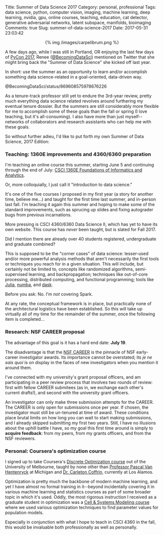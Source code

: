 Title: Summer of Data Science 2017
Category: personal, professional
Tags: data science, python, computer vision, imaging, machine learning, deep learning, nvidia, gpu, online courses, teaching, education, cat detector, generative adversarial networks, latent subspace, manifolds, bioimaging
Comments: true
Slug: summer-of-data-science-2017
Date: 2017-05-31 23:03:42

<center>{% img /images/carpelibrum.png %}</center>

A few days ago, while I was still in Portland, OR enjoying the last few days of [PyCon 2017](https://us.pycon.org/2017/), Renee ([@BecomingDataSci](https://twitter.com/BecomingDataSci)) mentioned on Twitter that she might bring back the "Summer of Data Science" she kicked off last year.

In short: use the summer as an opportunity to learn and/or accomplish something data science-related in a goal-oriented, data-driven way.

@BecomingDataSci/status/869608575978676226

As a tenure-track professor still yet to endure the 3rd-year review, pretty much everything data science related revolves around furthering my eventual tenure dossier. But the summers are still considerably more flexible for me to accomplish some of these goals than the fall or spring (I love teaching, but it's all-consuming). I also have more than just myself--networks of collaborators and research assistants who can help me with these goals.

So without further adieu, I'd like to put forth my own Summer of Data Science, 2017 Edition:

### Teaching: 1360E improvements and 4360/6360 preparation

I'm teaching an online course this summer, starting June 5 and continuing through the end of July: [CSCI 1360E Foundations of Informatics and Analytics](https://eds-uga.github.io/csci1360e-su17/).

Or, more colloquially, I just call it "introduction to data science."

It's one of the five courses I proposed in my first year (a story for another time, believe me...) and taught for the first time last summer, and in-person last fall. I'm teaching it again this summer and hoping to make some of the standard improvements, such as sprucing up slides and fixing autograder bugs from previous incarnations.

More pressing is CSCI 4360/6360 Data Science II, which has yet to have its own website. This course has *never* been taught, but is slated for Fall 2017.

Did I mention there are already over 40 students registered, undergraduate and graduate combined?

This is supposed to be the "corner cases" of data science: lesser-used and/or more powerful analysis methods that aren't necessarily the first tools or techniques you reach for in a given situation. This will include, but certainly not be limited to, concepts like randomized algorithms, semi-supervised learning, and backpropagation; techniques like out-of-core processing, distributed computing, and functional programming; tools like [Julia](https://julialang.org/), [numba](http://numba.pydata.org/), and [dask](http://dask.pydata.org/en/latest/).

Before you ask: No. I'm *not* covering Spark.

At any rate, the conceptual framework is in place, but practically none of the architectural logistics have been established. So this will take up virtually all of my time for the remainder of the summer, once the following item is completed...

### Research: NSF CAREER proposal

The advantage of this goal is it has a hard end date: **July 19**.

The disadvantage is that the [NSF CAREER](https://www.nsf.gov/pubs/2017/nsf17537/nsf17537.htm) is the pinnacle of NSF early-career investigator awards. Its importance cannot be overstated; its *je ne sais quoi* is on display in the faces of new investigators when you mention it around them.

I've connected with my university's grant proposal officers, and am participating in a peer review process that involves two rounds of review: first with fellow CAREER submitees (as in, we exchange each other's current drafts!), and second with the university grant officers.

An investigator can only make three submission attempts for the CAREER. The CAREER is only open for submissions once per year. If chosen, the investigator must still be un-tenured at time of award. These conditions place brutal limits on how long you can wait to start making submissions, and I already skipped submitting my first two years. Still, I have no illusions about the uphill battle I have, so my goal this first time around is simply to **acquire feedback**: from my peers, from my grants officers, and from the NSF reviewers.

### Personal: Coursera's optimization course

I signed up to take Coursera's [Discrete Optimization course](https://www.coursera.org/learn/discrete-optimization/home/welcome) out of the University of Melbourne, taught by none other than [Professor Pascal Van Hentenryck](https://pascalvanhentenryck.engin.umich.edu/) at Michigan and [Dr. Carleton Coffrin](http://www.coffr.in/), currently at Los Alamos.

Optimization is pretty much the backbone of modern machine learning, and yet I have almost no formal training in it--beyond incidentally covering it in various machine learning and statistics courses as part of some broader topic in which it's used. Oddly, the most rigorous instruction I received as a graduate student in optimization was a [Cell & Systems Modeling course](https://sites.google.com/site/cellandsystemsmodeling/) where we used various optimization techniques to find parameter values for population models.

Especially in conjunction with what I hope to teach in CSCI 4360 in the fall, this would be invaluable both professionally as well as personally.
